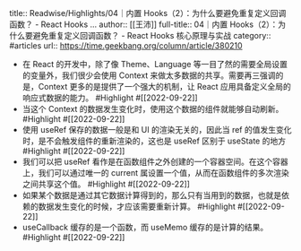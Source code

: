title:: Readwise/Highlights/04｜内置 Hooks（2）：为什么要避免重复定义回调函数？ - React Hooks ...
author:: [[王沛]]
full-title:: 04｜内置 Hooks（2）：为什么要避免重复定义回调函数？ - React Hooks 核心原理与实战
category:: #articles
url:: https://time.geekbang.org/column/article/380210
- 在 React 的开发中，除了像 Theme、Language 等一目了然的需要全局设置的变量外，我们很少会使用 Context 来做太多数据的共享。需要再三强调的是，Context 更多的是提供了一个强大的机制，让 React 应用具备定义全局的响应式数据的能力。 #Highlight #[[2022-09-22]]
- 当这个 Context 的数据发生变化时，使用这个数据的组件就能够自动刷新。 #Highlight #[[2022-09-22]]
- 使用 useRef 保存的数据一般是和 UI 的渲染无关的，因此当 ref 的值发生变化时，是不会触发组件的重新渲染的，这也是 useRef 区别于 useState 的地方 #Highlight #[[2022-09-22]]
- 我们可以把 useRef 看作是在函数组件之外创建的一个容器空间。在这个容器上，我们可以通过唯一的 current 属设置一个值，从而在函数组件的多次渲染之间共享这个值。 #Highlight #[[2022-09-22]]
- 如果某个数据是通过其它数据计算得到的，那么只有当用到的数据，也就是依赖的数据发生变化的时候，才应该需要重新计算。 #Highlight #[[2022-09-22]]
- useCallback 缓存的是一个函数，而 useMemo 缓存的是计算的结果。 #Highlight #[[2022-09-22]]